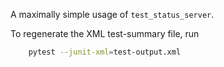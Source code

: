 A maximally simple usage of `test_status_server`.

To regenerate the XML test-summary file, run
```bash
    pytest --junit-xml=test-output.xml
```
